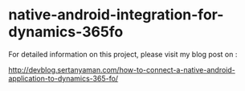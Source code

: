 # native-android-integration-for-dynamics-365fo

For detailed information on this project, please visit my blog post on :

http://devblog.sertanyaman.com/how-to-connect-a-native-android-application-to-dynamics-365-fo/
